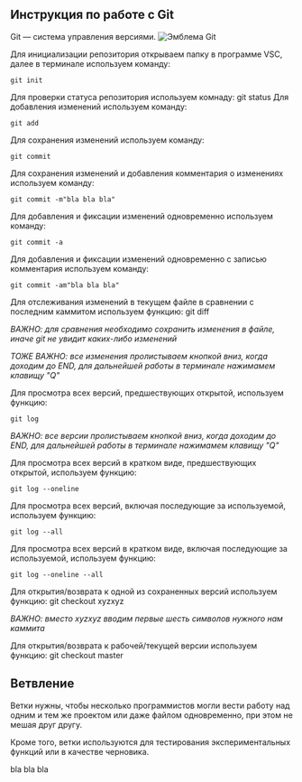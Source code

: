 ## **Инструкция по работе с Git**
Git — система управления версиями.
![Эмблема Git](git.jpeg)

Для инициализации репозитория открываем папку в программе VSC, далее в терминале используем команду:


    git init

Для проверки статуса репозитория используем комнаду:
    git status
Для добавления изменений используем команду:

    git add

Для сохранения изменений используем команду:

    git commit

Для сохранения изменений и добавления комментария о изменениях используем команду:

    git commit -m"bla bla bla"

Для добавления и фиксации изменений одновременно используем команду:

    git commit -a

Для добавления и фиксации изменений одновременно с записью комментария используем команду:

    git commit -am"bla bla bla"

Для отслеживания изменений в текущем файле в сравнении с последним каммитом используем функцию:
    git diff

*ВАЖНО: для сравнения необходимо сохранить изменения в файле, иначе git не увидит каких-либо изменений*

*ТОЖЕ ВАЖНО: все изменения пролистываем кнопкой вниз, когда доходим до END, для дальнейшей работы в терминале нажимамем клавищу "Q"*

Для просмотра всех версий, предшествующих открытой, используем функцию:

    git log

 *ВАЖНО: все версии пролистываем кнопкой вниз, когда доходим до END, для дальнейшей работы в терминале нажимамем клавищу "Q"*   

Для просмотра всех версий в кратком виде, предшествующих открытой, используем функцию:

    git log --oneline

Для просмотра всех версий, включая последующие за используемой, используем функцию:

    git log --all

Для просмотра всех версий в кратком виде, включая последующие за используемой, используем функцию:

    git log --oneline --all

Для открытия/возврата к одной из сохраненных версий используем функцию:
    git checkout xyzxyz

 *ВАЖНО: вместо xyzxyz вводим первые шесть символов нужного нам каммита*

Для открытия/возврата к рабочей/текущей версии используем функцию:
    git checkout master

## Ветвление

Ветки нужны, чтобы несколько программистов могли вести работу над одним и тем же проектом или даже файлом одновременно, при этом не мешая друг другу.

Кроме того, ветки используются для тестирования экспериментальных функций или в качестве черновика.

bla bla bla